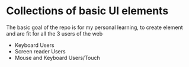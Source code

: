 # Collections of basic UI elements

The basic goal of the repo is for my personal learning, to create element and are fit
for all the 3 users of the web

- Keyboard Users
- Screen reader Users
- Mouse and Keyboard Users/Touch
